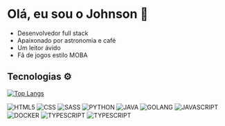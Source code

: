# Olá, eu sou o Johnson 🚀

* Desenvolvedor full stack 
* Apaixonado por astronomia e café
* Um leitor ávido 
* Fã de jogos estilo MOBA

## Tecnologias ⚙️

[![Top Langs](https://github-readme-stats.vercel.app/api/top-langs/?username=Johnson49&layout=compact&langs_count=8&hide=handlebars&theme=tokyonight)](https://github.com/anuraghazra/github-readme-stats)

<div>
<img align="center" alt="HTML5" src="https://img.shields.io/badge/HTML5-E34F26?style=for-the-badge&logo=html5&logoColor=white" >
  <img align="center" alt="CSS" src="https://img.shields.io/badge/CSS3-1572B6?style=for-the-badge&logo=css3&logoColor=white" >
  <img align="center" alt="SASS" src="https://img.shields.io/badge/Sass-CC6699?style=for-the-badge&logo=sass&logoColor=white" >
  <img align="center" alt="PYTHON" src="https://img.shields.io/badge/Python-14354C?style=for-the-badge&logo=python&logoColor=white" >
  <img align="center" alt="JAVA" src="https://img.shields.io/badge/Java-ED8B00?style=for-the-badge&logo=java&logoColor=white" >
  <img align="center" alt="GOLANG" src="https://img.shields.io/badge/Go-00ADD8?style=for-the-badge&logo=go&logoColor=white" >
   <img align="center" alt="JAVASCRIPT" src="https://img.shields.io/badge/JavaScript-323330?style=for-the-badge&logo=javascript&logoColor=F7DF1E" >
   <img align="center" alt="DOCKER" src="https://img.shields.io/badge/docker-%230db7ed.svg?style=for-the-badge&logo=docker&logoColor=white" >
   <img align="center" alt="TYPESCRIPT" src="https://img.shields.io/badge/TypeScript-007ACC?style=for-the-badge&logo=typescript&logoColor=white" >
  <img align="center" alt="TYPESCRIPT" src="https://img.shields.io/badge/Node.js-43853D?style=for-the-badge&logo=node.js&logoColor=white" >
</div>
